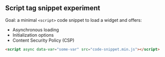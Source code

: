 ## Script tag snippet experiment

Goal: a minimal `<script>` code snippet to load a widget and offers:

- Asynchronous loading
- Initialization options
- Content Security Policy (CSP)

```html
<script async data-var="some-var" src="code-snippet.min.js"></script>
```
